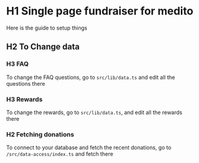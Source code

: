 # H1 Single page fundraiser for medito

Here is the guide to setup things

## H2 To Change data

### H3 FAQ

To change the FAQ questions, go to `src/lib/data.ts` and edit all the questions there

### H3 Rewards

To change the rewards, go to `src/lib/data.ts`, and edit all the rewards there

### H2 Fetching donations

To connect to your database and fetch the recent donations, go to `/src/data-access/index.ts` and fetch there
